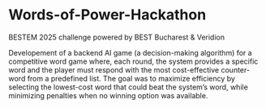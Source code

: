 # Words-of-Power-Hackathon
BESTEM 2025 challenge powered by BEST Bucharest & Veridion

Developement of a backend AI game (a decision-making algorithm) for a competitive word game where, each round, the system provides a specific word and the player must respond with the most cost-effective counter-word from a predefined list. The goal was to maximize efficiency by selecting the lowest-cost word that could beat the system’s word, while minimizing penalties when no winning option was available.
